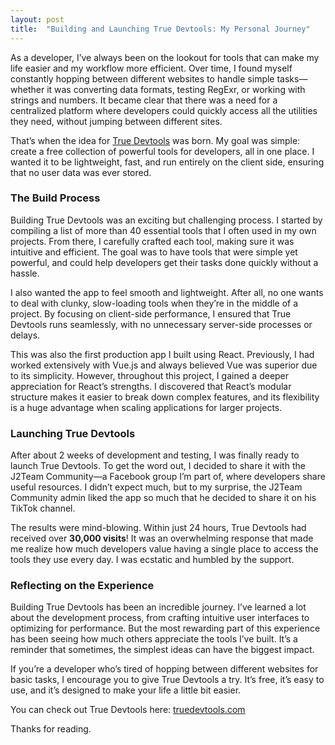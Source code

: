 ```yaml
---
layout: post
title:  "Building and Launching True Devtools: My Personal Journey"
---
```

As a developer, I’ve always been on the lookout for tools that can make my life easier and my workflow more efficient. Over time, I found myself constantly hopping between different websites to handle simple tasks—whether it was converting data formats, testing RegExr, or working with strings and numbers. It became clear that there was a need for a centralized platform where developers could quickly access all the utilities they need, without jumping between different sites.

That’s when the idea for [True Devtools](https://truedevtools.com) was born. My goal was simple: create a free collection of powerful tools for developers, all in one place. I wanted it to be lightweight, fast, and run entirely on the client side, ensuring that no user data was ever stored.

### The Build Process

Building True Devtools was an exciting but challenging process. I started by compiling a list of more than 40 essential tools that I often used in my own projects. From there, I carefully crafted each tool, making sure it was intuitive and efficient. The goal was to have tools that were simple yet powerful, and could help developers get their tasks done quickly without a hassle.

I also wanted the app to feel smooth and lightweight. After all, no one wants to deal with clunky, slow-loading tools when they’re in the middle of a project. By focusing on client-side performance, I ensured that True Devtools runs seamlessly, with no unnecessary server-side processes or delays.

This was also the first production app I built using React. Previously, I had worked extensively with Vue.js and always believed Vue was superior due to its simplicity. However, throughout this project, I gained a deeper appreciation for React’s strengths. I discovered that React’s modular structure makes it easier to break down complex features, and its flexibility is a huge advantage when scaling applications for larger projects.

### Launching True Devtools

After about 2 weeks of development and testing, I was finally ready to launch True Devtools. To get the word out, I decided to share it with the J2Team Community—a Facebook group I’m part of, where developers share useful resources. I didn’t expect much, but to my surprise, the J2Team Community admin liked the app so much that he decided to share it on his TikTok channel.

The results were mind-blowing. Within just 24 hours, True Devtools had received over <b>30,000 visits</b>! It was an overwhelming response that made me realize how much developers value having a single place to access the tools they use every day. I was ecstatic and humbled by the support.

### Reflecting on the Experience

Building True Devtools has been an incredible journey. I’ve learned a lot about the development process, from crafting intuitive user interfaces to optimizing for performance. But the most rewarding part of this experience has been seeing how much others appreciate the tools I’ve built. It’s a reminder that sometimes, the simplest ideas can have the biggest impact.

If you’re a developer who’s tired of hopping between different websites for basic tasks, I encourage you to give True Devtools a try. It’s free, it’s easy to use, and it’s designed to make your life a little bit easier.

You can check out True Devtools here: [truedevtools.com](https://truedevtools.com)

Thanks for reading.